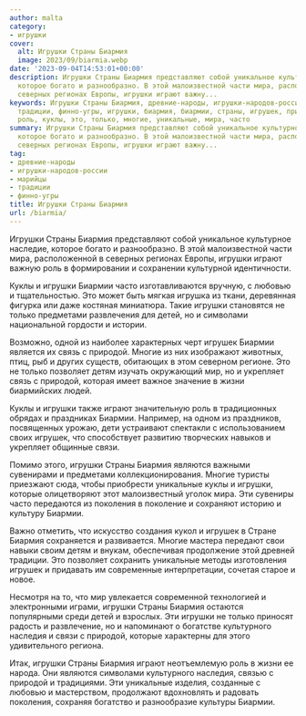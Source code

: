 ```yaml
---
author: malta
category:
- игрушки
cover:
  alt: Игрушки Страны Биармия
  image: 2023/09/biarmia.webp
date: '2023-09-04T14:53:01+00:00'
description: Игрушки Страны Биармия представляют собой уникальное культурное наследие,
  которое богато и разнообразно. В этой малоизвестной части мира, расположенной в
  северных регионах Европы, игрушки играют важну...
keywords: Игрушки Страны Биармия, древние-народы, игрушки-народов-россии, марийцы,
  традиции, финно-угры, игрушки, биармия, биармии, страны, игрушек, природой, играют,
  роль, куклы, это, только, многие, уникальные, мира, часто
summary: Игрушки Страны Биармия представляют собой уникальное культурное наследие,
  которое богато и разнообразно. В этой малоизвестной части мира, расположенной в
  северных регионах Европы, игрушки играют важну...
tag:
- древние-народы
- игрушки-народов-россии
- марийцы
- традиции
- финно-угры
title: Игрушки Страны Биармия
url: /biarmia/
---
```


Игрушки Страны Биармия представляют собой уникальное культурное наследие, которое богато и разнообразно. В этой малоизвестной части мира, расположенной в северных регионах Европы, игрушки играют важную роль в формировании и сохранении культурной идентичности.

Куклы и игрушки Биармии часто изготавливаются вручную, с любовью и тщательностью. Это может быть мягкая игрушка из ткани, деревянная фигурка или даже костяная миниатюра. Такие игрушки становятся не только предметами развлечения для детей, но и символами национальной гордости и истории.

Возможно, одной из наиболее характерных черт игрушек Биармии является их связь с природой. Многие из них изображают животных, птиц, рыб и других существ, обитающих в этом северном регионе. Это не только позволяет детям изучать окружающий мир, но и укрепляет связь с природой, которая имеет важное значение в жизни биармийских людей.

Куклы и игрушки также играют значительную роль в традиционных обрядах и праздниках Биармии. Например, на одном из праздников, посвященных урожаю, дети устраивают спектакли с использованием своих игрушек, что способствует развитию творческих навыков и укрепляет общинные связи.

Помимо этого, игрушки Страны Биармия являются важными сувенирами и предметами коллекционирования. Многие туристы приезжают сюда, чтобы приобрести уникальные куклы и игрушки, которые олицетворяют этот малоизвестный уголок мира. Эти сувениры часто передаются из поколения в поколение и сохраняют историю и культуру Биармии.

Важно отметить, что искусство создания кукол и игрушек в Стране Биармия сохраняется и развивается. Многие мастера передают свои навыки своим детям и внукам, обеспечивая продолжение этой древней традиции. Это позволяет сохранить уникальные методы изготовления игрушек и придавать им современные интерпретации, сочетая старое и новое.

Несмотря на то, что мир увлекается современной технологией и электронными играми, игрушки Страны Биармия остаются популярными среди детей и взрослых. Эти игрушки не только приносят радость и развлечение, но и напоминают о богатстве культурного наследия и связи с природой, которые характерны для этого удивительного региона.

Итак, игрушки Страны Биармия играют неотъемлемую роль в жизни ее народа. Они являются символами культурного наследия, связью с природой и традициями. Эти уникальные изделия, созданные с любовью и мастерством, продолжают вдохновлять и радовать поколения, сохраняя богатство и разнообразие культуры Биармии.